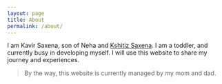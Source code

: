 ```yaml
---
layout: page
title: About
permalink: /about/
---
```


I am Kavir Saxena, son of Neha and [Kshitiz Saxena](https://kshitizsaxena.com). I am a toddler, and currently busy in developing myself. I will use this website to share my journey and experiences.

> By the way, this website is currently managed by my mom and dad.
